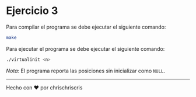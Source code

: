 # Ejercicio 3

Para compilar el programa se debe ejecutar el siguiente comando:

```bash
make
```

Para ejecutar el programa se debe ejecutar el siguiente comando:

```bash
./virtualinit <n>
```

*Nota*: El programa reporta las posiciones sin inicializar como `NULL`.

---
Hecho con :heart: por chrischriscris
